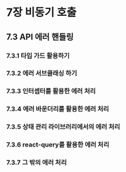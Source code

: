 # 7장 비동기 호출

## 7.3 API 에러 핸들링

### 7.3.1 타입 가드 활용하기

### 7.3.2 에러 서브클래싱 하기

### 7.3.3 인터셉터를 활용한 에러 처리

### 7.3.4 에러 바운더리를 활용한 에러 처리

### 7.3.5 상태 관리 라이브러리에서의 에러 처리

### 7.3.6 react-query를 활용한 에러 처리

### 7.3.7 그 밖의 에러 처리

